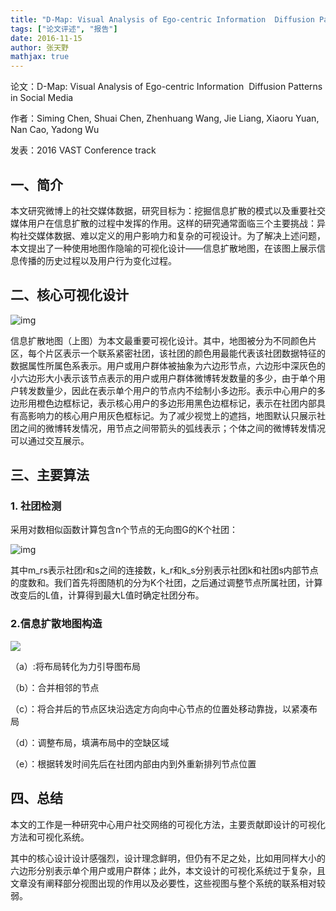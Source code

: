 ```yaml
---
title: "D-Map: Visual Analysis of Ego-centric Information  Diffusion Patterns in Social Media"
tags: ["论文评述", "报告"]
date: 2016-11-15
author: 张天野
mathjax: true
---
```


论文：D-Map: Visual Analysis of Ego-centric Information  Diffusion Patterns in Social Media

作者：Siming Chen, Shuai Chen, Zhenhuang Wang, Jie Liang, Xiaoru Yuan, Nan Cao, Yadong Wu

发表：2016 VAST Conference track

## 一、简介

本文研究微博上的社交媒体数据，研究目标为：挖掘信息扩散的模式以及重要社交媒体用户在信息扩散的过程中发挥的作用。这样的研究通常面临三个主要挑战：异构社交媒体数据、难以定义的用户影响力和复杂的可视设计。为了解决上述问题，本文提出了一种使用地图作隐喻的可视化设计——信息扩散地图，在该图上展示信息传播的历史过程以及用户行为变化过程。

## 二、核心可视化设计

![img](http://www.cad.zju.edu.cn/home/vagblog/wp-content/uploads/2016/11/dmap.png)

信息扩散地图（上图）为本文最重要可视化设计。其中，地图被分为不同颜色片区，每个片区表示一个联系紧密社团，该社团的颜色用最能代表该社团数据特征的数据属性所属色系表示。用户或用户群体被抽象为六边形节点，六边形中深灰色的小六边形大小表示该节点表示的用户或用户群体微博转发数量的多少，由于单个用户转发数量少，因此在表示单个用户的节点内不绘制小多边形。表示中心用户的多边形用橙色边框标记，表示核心用户的多边形用黑色边框标记，表示在社团内部具有高影响力的核心用户用灰色框标记。为了减少视觉上的遮挡，地图默认只展示社团之间的微博转发情况，用节点之间带箭头的弧线表示；个体之间的微博转发情况可以通过交互展示。

## 三、主要算法

### 1. 社团检测

采用对数相似函数计算包含n个节点的无向图G的K个社团：

![img](http://www.cad.zju.edu.cn/home/vagblog/wp-content/uploads/2016/11/log.png)

其中m_rs表示社团r和s之间的连接数，k_r和k_s分别表示社团k和社团s内部节点的度数和。我们首先将图随机的分为K个社团，之后通过调整节点所属社团，计算改变后的L值，计算得到最大L值时确定社团分布。

### 2.信息扩散地图构造

![](http://www.cad.zju.edu.cn/home/vagblog/wp-content/uploads/2016/11/build.png)

（a）:将布局转化为力引导图布局

（b）：合并相邻的节点

（c）：将合并后的节点区块沿选定方向向中心节点的位置处移动靠拢，以紧凑布局

（d）：调整布局，填满布局中的空缺区域

（e）：根据转发时间先后在社团内部由内到外重新排列节点位置

## 四、总结

本文的工作是一种研究中心用户社交网络的可视化方法，主要贡献即设计的可视化方法和可视化系统。

其中的核心设计设计感强烈，设计理念鲜明，但仍有不足之处，比如用同样大小的六边形分别表示单个用户或用户群体；此外，本文设计的可视化系统过于复杂，且文章没有阐释部分视图出现的作用以及必要性，这些视图与整个系统的联系相对较弱。